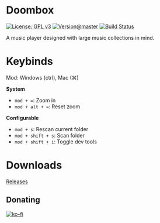 # Doombox

[![License: GPL v3](https://img.shields.io/badge/License-GPLv3-blue.svg)](https://www.gnu.org/licenses/gpl-3.0)
[![Version@master](https://img.shields.io/github/package-json/v/chronoDave/Doombox/master?label=Doombox%40master)](https://github.com/chronoDave/Doombox)
[![Build Status](https://travis-ci.com/chronoDave/Doombox.svg?branch=master)](https://travis-ci.com/chronoDave/Doombox)

A music player designed with large music collections in mind.

# Keybinds

Mod: Windows (ctrl), Mac (⌘)

**System**

 - `mod + =`: Zoom in
 - `mod + alt + =`: Reset zoom

**Configurable**

 - `mod + s`: Rescan current folder
 - `mod + shift + s`: Scan folder
 - `mod + shift + i`: Toggle dev tools

# Downloads

[Releases](https://github.com/chronoDave/Doombox/releases)

## Donating

[![ko-fi](https://www.ko-fi.com/img/githubbutton_sm.svg)](https://ko-fi.com/Y8Y41E23T)
